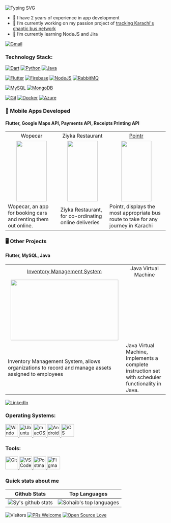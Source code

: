 ![Typing SVG](https://readme-typing-svg.demolab.com/?lines=Hi,+I'm+Sohaib+Baig!;I+develop+cross-platform+apps!;Check+out+my+projects+below!&duration=2000)

- 💪 I have 2 years of experience in app development
- 🔭 I’m currently working on my passion project of [tracking Karachi's chaotic bus network](https://github.com/sohaibbg/pointr)
- 🌱 I’m currently learning NodeJS and Jira

[![Gmail](https://img.shields.io/badge/Gmail-D14836?style=for-the-badge&logo=gmail&logoColor=white)](<sohaibbg@gmail.com>)

### Technology Stack:

[![Dart](https://img.shields.io/badge/Dart-0175C2?style=flat-square&logo=dart&logoColor=white)](https://dart.dev/)
[![Python](https://img.shields.io/badge/Python-FFD43B?style=flat-square&logo=python&logoColor=blue)](https://www.python.org/)
[![Java](https://img.shields.io/badge/Java-ED8B00?style=flat-square&logo=java&logoColor=white)](https://www.java.com/)

[![Flutter](https://img.shields.io/badge/Flutter-02569B?style=flat-square&logo=flutter&logoColor=white)](https://flutter.dev/)
[![Firebase](https://img.shields.io/badge/Firebase-039BE5?style=flat-square&logo=Firebase&logoColor=white)](https://www.firebase.google.com/)
[![NodeJS](https://img.shields.io/badge/Node.js-339933?style=flat-square&logo=nodedotjs&logoColor=white)](https://nodejs.org/)
[![RabbitMQ](https://img.shields.io/badge/-RabbitMQ-FF6600?style=flat-square&logo=RabbitMQ&logoColor=ffffff)](https://www.rabbitmq.com/)

[![MySQL](https://img.shields.io/badge/MySQL-005C84?style=flat-square&logo=mysql&logoColor=white)](https://img.shields.io/badge/MySQL-00000F?style=flat-square&logo=mysql&logoColor=white)
[![MongoDB](https://img.shields.io/badge/-MongoDB-47A248?style=flat-square&logo=MongoDB&logoColor=ffffff)](https://www.mongodb.com/)

[![Git](https://img.shields.io/badge/-Git-%23F05032?style=flat-square&logo=git&logoColor=%23ffffff)](https://git-scm.com/)
[![Docker](https://img.shields.io/badge/-Docker-2496ED?style=flat-square&logo=docker&logoColor=ffffff)](https://www.docker.com/)
[![Azure](https://img.shields.io/badge/Microsoft_Azure-0089D6?style=flat-square&logo=microsoft-azure&logoColor=white)](https://azure.microsoft.com/)

### 📱 Mobile Apps Developed
#### Flutter, Google Maps API, Payments API, Receipts Printing API
<table>
  <tr>
    <td align="Center">Wopecar</td>
    <td align="Center">Ziyka Restaurant</td>
    <td align="Center"><a href="https://github.com/sohaibbg/pointr">Pointr</a></td>
  </tr>
  <tr>
    <td align="Center"><img src="https://user-images.githubusercontent.com/66072484/191821339-4637d418-ed7d-48ca-ba95-7288bc92d192.gif" width=95 height=190></td>
    <td align="Center"><img src="https://user-images.githubusercontent.com/66072484/191821489-6d9da49c-8236-44db-be7f-2aa50646009f.gif" width=95 height=190></td>
    <td align="Center"><img src="https://user-images.githubusercontent.com/66072484/191821906-f4f44589-49c2-49aa-9a89-60b1b09c6056.gif" width=95 height=190></td>
  </tr>
  <tr>
    <td>Wopecar, an app for booking cars and renting them out online.</td>
    <td>Ziyka Restaurant, for co-ordinating online deliveries</td>
    <td>Pointr, displays the most appropriate bus route to take for any journey in Karachi</td>
  </tr>
</table>

### 🖥️ Other Projects

#### Flutter, MySQL, Java
<table>
  <tr>
    <td align="Center"><a href="https://github.com/sohaibbg/asset_management_app/">Inventory Management System</a></td>
    <td align="Center">Java Virtual Machine</td>
  </tr>
  <tr>
    <td align="Center"><img src="https://user-images.githubusercontent.com/66072484/191829140-2ac100d3-14ab-425d-b8e1-c166aff84a11.gif" width=338 height=190></td>
    <td align="Center"></td>
  </tr>
  <tr>
    <td>Inventory Management System, allows organizations to record and manage assets assigned to employees</td>
    <td>Java Virtual Machine, Implements a complete instruction set with scheduler functionality in Java.</td>
  </tr>
</table>

[![LinkedIn](https://img.shields.io/badge/linkedin-%230077B5.svg?style=for-the-badge&logo=linkedin&logoColor=white)](https://www.linkedin.com/in/sohaibbaig1/)

### Operating Systems:

<p align="start">
    <!-- Windows -->
    <a href="https://www.microsoft.com/en-us/windows/" target="_blank"> 
        <img src="https://www.vectorlogo.zone/logos/microsoft/microsoft-icon.svg" alt="Windows" width="40" height="40"/>
    </a>
    <!-- Ubuntu -->
    <a href="https://www.ubuntu.com/" target="_blank"> 
        <img src="https://www.vectorlogo.zone/logos/ubuntu/ubuntu-icon.svg" alt="Ubuntu" width="40" height="40"/>
    </a>
    <!-- MacOS -->
    <a href="https://www.apple.com/macos" target="_blank"> 
        <img src="https://cdn.worldvectorlogo.com/logos/apple.svg" alt="macOS" width="40" height="40"/>
    </a>
    <!-- Android -->
    <a href="https://www.android.com/" target="_blank"> 
        <img src="https://cdn.worldvectorlogo.com/logos/android.svg" alt="Android" width="40" height="40"/>
    </a>
    <!-- iOS -->
    <a href="https://www.apple.com/iOS" target="_blank"> 
        <img src="https://cdn.worldvectorlogo.com/logos/ios-2.svg" alt="iOS" width="40" height="40"/>
    </a>
</p>

### Tools:


<p align="start">
    <!-- Git -->
    <a href="https://git-scm.com/" target="_blank"> 
        <img src="https://git-scm.com/images/logos/downloads/Git-Icon-1788C.svg" alt="Git" width="40" height="40"/>
    </a>
    <!-- VS Code -->
    <a href="https://code.visualstudio.com/" target="_blank"> 
        <img src="https://www.vectorlogo.zone/logos/visualstudio_code/visualstudio_code-icon.svg" alt="VS Code" width="40" height="40"/>
    </a>
    <!-- Postman -->
    <a href="https://www.postman.com" target="_blank"> 
        <img src="https://www.vectorlogo.zone/logos/getpostman/getpostman-icon.svg" alt="Postman" width="40" height="40"/>
    </a>
    <!-- Figma -->
    <a href="https://www.figma.com" target="_blank"> 
        <img src="https://cdn.worldvectorlogo.com/logos/figma-1.svg" alt="Figma" width="40" height="40"/>
    </a>
</p>

### Quick stats about me
| Github Stats | Top Languages |
| --- | --- |
| ![Sy's github stats](https://github-readme-stats.vercel.app/api?username=sohaibbg&show_icons=true&title_color=f6c32c&icon_color=f6c32c&text_color=9f9f9f&bg_color=151515&count_private=true) | ![Sohaib's top languages](https://github-readme-stats.vercel.app/api/top-langs/?username=sohaibbg&show_icons=true&title_color=f6c32c&icon_color=f6c32c&text_color=9f9f9f&bg_color=151515&count_private=true&layout=compact) |




![Visitors](https://visitor-badge.glitch.me/badge?page_id=sohaibbg.sohaibbg) [![PRs Welcome](https://img.shields.io/badge/PRs-welcome-brightgreen.svg?style=flat&logo=github)](https://github.com/sohaibbg) [![Open Source Love](https://badges.frapsoft.com/os/v2/open-source.svg?v=103)](https://github.com/sohaibbg)
